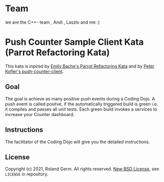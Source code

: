 # Team

we are the C++- team , Andi , Laszlo and me :)

# Push Counter Sample Client Kata (Parrot Refactoring Kata)

This kata is inpired by [Emily Bache's Parrot Refactoring Kata](https://github.com/emilybache/Parrot-Refactoring-Kata) and by [Peter Kofler's push-counter-client](https://github.com/codecop/push-counter-client).

## Goal

The goal is achieve as many positive push events during a Coding Dojo. A push event is called positve, if the automatically triggered build is green i.e. it compiles and passes all unit tests. Each green build invokes a services to increase your Counter dashboard.

## Instructions

The facilitator of the Coding Dojo will give you the detailed instructions.

## License

Copyright (c) 2021, Roland Germ. All rights reserved.
[New BSD License](https://opensource.org/licenses/BSD-3-Clause), see `LICENSE` in repository.

